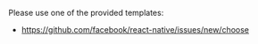 Please use one of the provided templates:
- https://github.com/facebook/react-native/issues/new/choose

